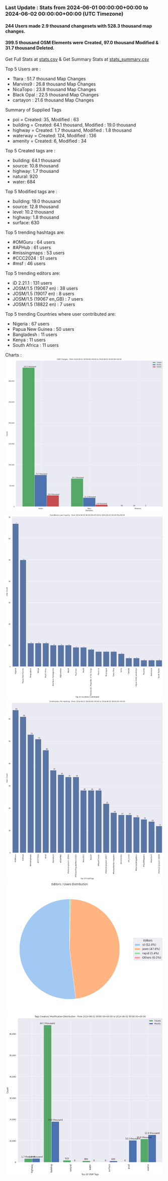 ### Last Update : Stats from 2024-06-01 00:00:00+00:00 to 2024-06-02 00:00:00+00:00 (UTC Timezone)

#### 244 Users made 2.9 thousand changesets with 528.3 thousand map changes.
#### 399.5 thousand OSM Elements were Created, 97.0 thousand Modified & 31.7 thousand Deleted.
Get Full Stats at [stats.csv](/stats/hotosm/Daily/stats.csv)
 & Get Summary Stats at [stats_summary.csv](/stats/hotosm/Daily/stats_summary.csv)

Top 5 Users are : 
- Ttara : 51.7 thousand Map Changes
- Marvins9 : 26.8 thousand Map Changes
- NicaTopo : 23.8 thousand Map Changes
- Black Opal : 22.5 thousand Map Changes
- cartayon : 21.6 thousand Map Changes

Summary of Supplied Tags
- poi = Created: 35, Modified : 63
- building = Created: 64.1 thousand, Modified : 19.0 thousand
- highway = Created: 1.7 thousand, Modified : 1.8 thousand
- waterway = Created: 124, Modified : 136
- amenity = Created: 6, Modified : 34


Top 5 Created tags are :
- building: 64.1 thousand
- source: 10.8 thousand
- highway: 1.7 thousand
- natural: 920
- water: 684


Top 5 Modified tags are :
- building: 19.0 thousand
- source: 12.8 thousand
- level: 10.2 thousand
- highway: 1.8 thousand
- surface: 630


Top 5 trending hashtags are:
- #OMGuru : 64 users
- #APHub : 61 users
- #missingmaps : 53 users
- #CCC2024 : 51 users
- #msf : 46 users


Top 5 trending editors are:
- iD 2.21.1 : 131 users
- JOSM/1.5 (19067 en) : 38 users
- JOSM/1.5 (19017 en) : 8 users
- JOSM/1.5 (19067 en_GB) : 7 users
- JOSM/1.5 (18822 en) : 7 users


Top 5 trending Countries where user contributed are:
- Nigeria : 67 users
- Papua New Guinea : 50 users
- Bangladesh : 11 users
- Kenya : 11 users
- South Africa : 11 users


 Charts : 
![Alt text](./stats_osm_changes.png) 
![Alt text](./stats_users_per_country.png) 
![Alt text](./stats_users_per_hashtag.png) 
![Alt text](./stats_editors_pie_chart.png) 
![Alt text](./stats_tags.png) 
